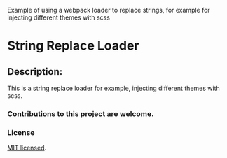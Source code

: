 Example of using a webpack loader to replace strings, for example
for injecting different themes with scss


# String Replace Loader

## Description:
   This is a string replace loader for example, injecting different themes with scss.


### Contributions to this project are welcome.
   

### License

[MIT licensed](./LICENSE).

